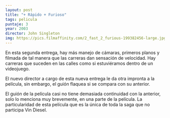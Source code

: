 ```yaml
---
layout: post
title: "+ Rápido + Furioso"
tags: pelicula
puntaje: 3
year: 2003
director: John Singleton
img: https://pics.filmaffinity.com/2_fast_2_furious-199382456-large.jpg
---
```


En esta segunda entrega, hay más manejo de cámaras, primeros planos y filmada de tal manera que las carreras dan sensación de velocidad. Hay carreras que suceden en las calles como si estuviéramos dentro de un videojuego. 

El nuevo director a cargo de esta nueva entrega le da otra impronta a la película, sin embargo, el guión flaquea si se compara con su anterior. 

El guión de la película casi no tiene demasiada continuidad con la anterior, solo lo menciona muy brevemente, en una parte de la película. La particularidad de esta película que es la única de toda la saga que no participa Vin Diesel.
